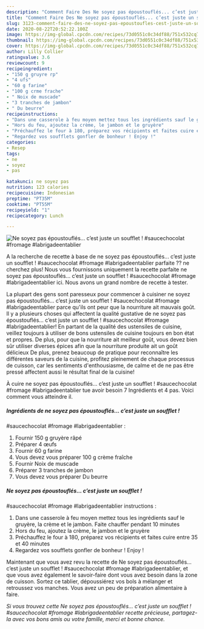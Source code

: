 ```yaml
---
description: "Comment Faire Des Ne soyez pas époustouflés... c’est juste un soufflet ! #saucechocolat #fromage #labrigadeentablier"
title: "Comment Faire Des Ne soyez pas époustouflés... c’est juste un soufflet ! #saucechocolat #fromage #labrigadeentablier"
slug: 3123-comment-faire-des-ne-soyez-pas-epoustoufles-cest-juste-un-soufflet-saucechocolat-fromage-labrigadeentablier
date: 2020-08-22T20:52:22.100Z
image: https://img-global.cpcdn.com/recipes/73d0551c0c34df88/751x532cq70/ne-soyez-pas-epoustoufles-cest-juste-un-soufflet-saucechocolat-fromage-labrigadeentablier-photo-principale-de-la-recette.jpg
thumbnail: https://img-global.cpcdn.com/recipes/73d0551c0c34df88/751x532cq70/ne-soyez-pas-epoustoufles-cest-juste-un-soufflet-saucechocolat-fromage-labrigadeentablier-photo-principale-de-la-recette.jpg
cover: https://img-global.cpcdn.com/recipes/73d0551c0c34df88/751x532cq70/ne-soyez-pas-epoustoufles-cest-juste-un-soufflet-saucechocolat-fromage-labrigadeentablier-photo-principale-de-la-recette.jpg
author: Lilly Collier
ratingvalue: 3.6
reviewcount: 9
recipeingredient:
- "150 g gruyre rp"
- "4 ufs"
- "60 g farine"
- "100 g crme frache"
- " Noix de muscade"
- "3 tranches de jambon"
- " Du beurre"
recipeinstructions:
- "Dans une casserole à feu moyen mettez tous les ingrédients sauf le gruyère, la crème et le jambon. Faite chauffer pendant 10 minutes"
- "Hors du feu, ajoutez la crème, le jambon et le gruyère"
- "Préchauffez le four à 180, préparez vos récipients et faites cuire entre 35 et 40 minutes"
- "Regardez vos soufflets gonfler de bonheur ! Enjoy !"
categories:
- Resep
tags:
- ne
- soyez
- pas

katakunci: ne soyez pas 
nutrition: 123 calories
recipecuisine: Indonesian
preptime: "PT35M"
cooktime: "PT55M"
recipeyield: "1"
recipecategory: Lunch

---
```



![Ne soyez pas époustouflés... c’est juste un soufflet !
#saucechocolat #fromage #labrigadeentablier](https://img-global.cpcdn.com/recipes/73d0551c0c34df88/751x532cq70/ne-soyez-pas-epoustoufles-cest-juste-un-soufflet-saucechocolat-fromage-labrigadeentablier-photo-principale-de-la-recette.jpg)

A la recherche de recette à base de ne soyez pas époustouflés... c’est juste un soufflet !
#saucechocolat #fromage #labrigadeentablier parfaite ?? ne cherchez plus! Nous vous fournissons uniquement la recette parfaite ne soyez pas époustouflés... c’est juste un soufflet !
#saucechocolat #fromage #labrigadeentablier ici. Nous avons un grand nombre de recette à tester.

La plupart des gens sont paresseux pour commencer à cuisiner ne soyez pas époustouflés... c’est juste un soufflet !
#saucechocolat #fromage #labrigadeentablier parce qu'ils ont peur que la nourriture ait mauvais goût. Il y a plusieurs choses qui affectent la qualité gustative de ne soyez pas époustouflés... c’est juste un soufflet !
#saucechocolat #fromage #labrigadeentablier! En partant de la qualité des ustensiles de cuisine, veillez toujours à utiliser de bons ustensiles de cuisine toujours en bon état et propres. De plus, pour que la nourriture ait meilleur goût, vous devez bien sûr utiliser diverses épices afin que la nourriture produite ait un goût délicieux De plus, prenez beaucoup de pratique pour reconnaître les différentes saveurs de la cuisine, profitez pleinement de chaque processus de cuisson, car les sentiments d'enthousiasme, de calme et de ne pas être pressé affectent aussi le résultat final de la cuisine!

<!--inarticleads1-->

À cuire ne soyez pas époustouflés... c’est juste un soufflet !
#saucechocolat #fromage #labrigadeentablier tue avoir besoin 7 Ingrédients et 4 pas. Voici comment vous atteindre il.

##### Ingrédients de ne soyez pas époustouflés... c’est juste un soufflet !
#saucechocolat #fromage #labrigadeentablier :

1. Fournir 150 g gruyère râpé
1. Préparer 4 œufs
1. Fournir 60 g farine
1. Vous devez vous préparer 100 g crème fraîche
1. Fournir  Noix de muscade
1. Préparer 3 tranches de jambon
1. Vous devez vous préparer  Du beurre




<!--inarticleads2-->

##### Ne soyez pas époustouflés... c’est juste un soufflet !
#saucechocolat #fromage #labrigadeentablier instructions :

1. Dans une casserole à feu moyen mettez tous les ingrédients sauf le gruyère, la crème et le jambon. Faite chauffer pendant 10 minutes
1. Hors du feu, ajoutez la crème, le jambon et le gruyère
1. Préchauffez le four à 180, préparez vos récipients et faites cuire entre 35 et 40 minutes
1. Regardez vos soufflets gonfler de bonheur ! Enjoy !




<!--inarticleads1-->

<p>
Maintenant que vous avez revu la recette de Ne soyez pas époustouflés... c’est juste un soufflet !
#saucechocolat #fromage #labrigadeentablier, et que vous avez également le savoir-faire dont vous avez besoin dans la zone de cuisson. Sortez ce tablier, dépoussiérez vos bols à mélanger et retroussez vos manches. Vous avez un peu de préparation alimentaire à faire.
</p>

<p>
<i>Si vous trouvez cette Ne soyez pas époustouflés... c’est juste un soufflet !
#saucechocolat #fromage #labrigadeentablier recette précieuse, partagez-la avec vos bons amis ou votre famille, merci et bonne chance.</i>
</p>
